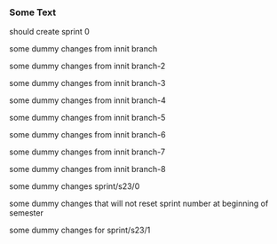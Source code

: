 ### Some Text

should create sprint 0

some dummy changes from innit branch

some dummy changes from innit branch-2

some dummy changes from innit branch-3

some dummy changes from innit branch-4

some dummy changes from innit branch-5

some dummy changes from innit branch-6

some dummy changes from innit branch-7

some dummy changes from innit branch-8

some dummy changes sprint/s23/0

some dummy changes that will not reset sprint number at beginning of semester

some dummy changes for sprint/s23/1